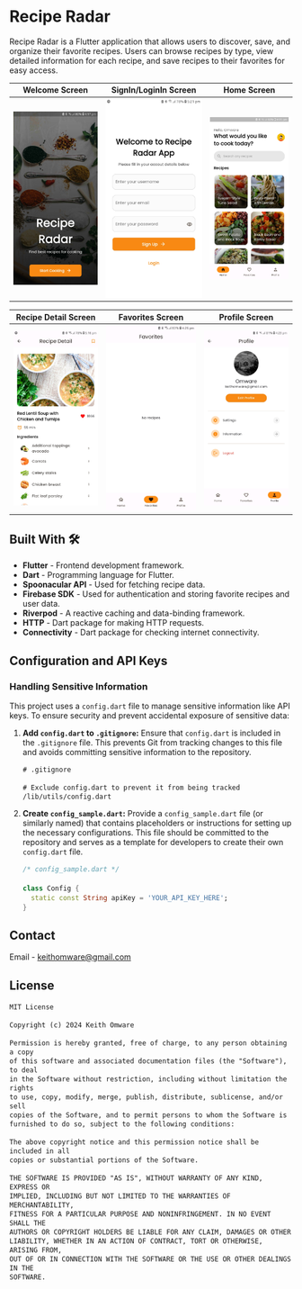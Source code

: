 # Recipe Radar

Recipe Radar is a Flutter application that allows users to discover, save, and organize their favorite recipes. Users can browse recipes by type, view detailed information for each recipe, and save recipes to their favorites for easy access.

| Welcome Screen                             | SignIn/LoginIn Screen                     | Home Screen                             |
| ------------------------------------------ | ----------------------------------------- | --------------------------------------- |
| <img src="assets/welcome.jpg" width = 300> | <img src="assets/signin.jpg" width = 300> | <img src="assets/home.jpg" width= 300 > |

| Recipe Detail Screen                             | Favorites Screen                             | Profile Screen                             |
| ------------------------------------------------ | -------------------------------------------- | ------------------------------------------ |
| <img src="assets/recipe_detail.jpg" width = 300> | <img src="assets/favorites.jpg" width = 300> | <img src="assets/profile.jpg" width= 300 > |  |

## Built With 🛠
- **Flutter** - Frontend development framework.
- **Dart** - Programming language for Flutter.
- **Spoonacular API** - Used for fetching recipe data.
- **Firebase SDK** - Used for authentication and storing favorite recipes and user data.
- **Riverpod** - A reactive caching and data-binding framework.
- **HTTP** - Dart package for making HTTP requests.
- **Connectivity** - Dart package for checking internet connectivity.


## Configuration and API Keys

### Handling Sensitive Information
This project uses a `config.dart` file to manage sensitive information like API keys. To ensure security and prevent accidental exposure of sensitive data:

1. **Add `config.dart` to `.gitignore`:** 
   Ensure that `config.dart` is included in the `.gitignore` file. This prevents Git from tracking changes to this file and avoids committing sensitive information to the repository.

    ```
    # .gitignore

    # Exclude config.dart to prevent it from being tracked
    /lib/utils/config.dart
    ```

2. **Create `config_sample.dart`:**
   Provide a `config_sample.dart` file (or similarly named) that contains placeholders or instructions for setting up the necessary configurations. This file should be committed to the repository and serves as a template for developers to create their own `config.dart` file.

   ```dart
   /* config_sample.dart */

   class Config {
     static const String apiKey = 'YOUR_API_KEY_HERE';
   }

## Contact
Email - keithomware@gmail.com

## License
```
MIT License

Copyright (c) 2024 Keith Omware

Permission is hereby granted, free of charge, to any person obtaining a copy
of this software and associated documentation files (the "Software"), to deal
in the Software without restriction, including without limitation the rights
to use, copy, modify, merge, publish, distribute, sublicense, and/or sell
copies of the Software, and to permit persons to whom the Software is
furnished to do so, subject to the following conditions:

The above copyright notice and this permission notice shall be included in all
copies or substantial portions of the Software.

THE SOFTWARE IS PROVIDED "AS IS", WITHOUT WARRANTY OF ANY KIND, EXPRESS OR
IMPLIED, INCLUDING BUT NOT LIMITED TO THE WARRANTIES OF MERCHANTABILITY,
FITNESS FOR A PARTICULAR PURPOSE AND NONINFRINGEMENT. IN NO EVENT SHALL THE
AUTHORS OR COPYRIGHT HOLDERS BE LIABLE FOR ANY CLAIM, DAMAGES OR OTHER
LIABILITY, WHETHER IN AN ACTION OF CONTRACT, TORT OR OTHERWISE, ARISING FROM,
OUT OF OR IN CONNECTION WITH THE SOFTWARE OR THE USE OR OTHER DEALINGS IN THE
SOFTWARE.
```
